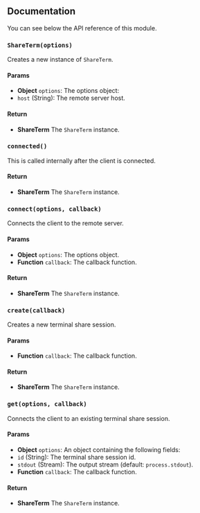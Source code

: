 ## Documentation
You can see below the API reference of this module.

### `ShareTerm(options)`
Creates a new instance of `ShareTerm`.

#### Params
- **Object** `options`: The options object:
 - `host` (String): The remote server host.

#### Return
- **ShareTerm** The `ShareTerm` instance.

### `connected()`
This is called internally after the client is connected.

#### Return
- **ShareTerm** The `ShareTerm` instance.

### `connect(options, callback)`
Connects the client to the remote server.

#### Params
- **Object** `options`: The options object.
- **Function** `callback`: The callback function.

#### Return
- **ShareTerm** The `ShareTerm` instance.

### `create(callback)`
Creates a new terminal share session.

#### Params
- **Function** `callback`: The callback function.

#### Return
- **ShareTerm** The `ShareTerm` instance.

### `get(options, callback)`
Connects the client to an existing terminal share session.

#### Params
- **Object** `options`: An object containing the following fields:
 - `id` (String): The terminal share session id.
 - `stdout` (Stream): The output stream (default: `process.stdout`).
- **Function** `callback`: The callback function.

#### Return
- **ShareTerm** The `ShareTerm` instance.

